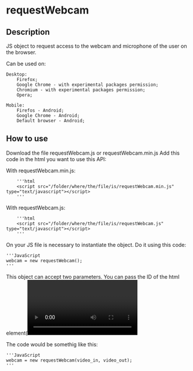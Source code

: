 # requestWebcam

## Description

JS object to request access to the webcam and microphone of the user on the browser.

Can be used on:
    
    Desktop:
        Firefox;
        Google Chrome - with experimental packages permission;
        Chromium - with experimental packages permission;
        Opera;

    Mobile:
        Firefos - Android;
        Google Chrome - Android;
        Default browser - Android;
        
## How to use

Download the file requestWebcam.js or requestWebcam.min.js
Add this code in the html you want to use this API:
    
With requestWebcam.min.js:

        '''html
        <script src="/folder/where/the/file/is/requestWebcam.min.js" type="text/javascript"></script>
        '''
    
With requestWebcam.js:

        '''html
        <script src="/folder/where/the/file/is/requestWebcam.js" type="text/javascript"></script>
        '''
        
On your JS file is necessary to instantiate the object. Do it using this code:

    '''JavaScript
    webcam = new requestWebcam();
    '''
This object can accept two parameters. You can pass the ID of the html element(<video>) you want the feed to be displayed and the ID of the html element(<video>) you want to display the video after recording it.

The code would be somethig like this:

    '''JavaScript
    webcam = new requestWebcam(video_in, video_out);
    '''
    
    
    
    
    
